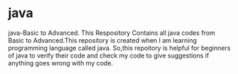 # java
java-Basic to Advanced.
This Respository Contains all java codes from Basic to Advanced.This repository is created when I am learning programming language called java.
So,this repoitory is helpful for beginners of java to verify their code and check my code to give suggestions if anything goes wrong with my code.


